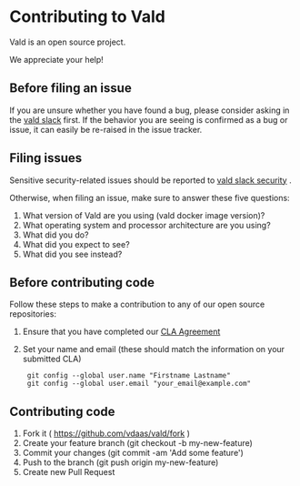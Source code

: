 # Contributing to Vald

Vald is an open source project.

We appreciate your help!

## Before filing an issue

If you are unsure whether you have found a bug, please consider asking in the [vald slack](https://vald-community.slack.com/messages/CN1RDC8NB) first. If
the behavior you are seeing is confirmed as a bug or issue, it can easily be re-raised in the issue tracker.

## Filing issues

Sensitive security-related issues should be reported to [vald slack security](https://vald-community.slack.com/messages/CN1RDC8NB) .

Otherwise, when filing an issue, make sure to answer these five questions:

1. What version of Vald are you using (vald docker image version)?
2. What operating system and processor architecture are you using?
3. What did you do?
4. What did you expect to see?
5. What did you see instead?

## Before contributing code

Follow these steps to make a contribution to any of our open source repositories:

1. Ensure that you have completed our [CLA Agreement](https://cla-assistant.io/vdaas/vald)
2. Set your name and email (these should match the information on your submitted CLA)

        git config --global user.name "Firstname Lastname"
        git config --global user.email "your_email@example.com"


## Contributing code

1. Fork it ( https://github.com/vdaas/vald/fork )
2. Create your feature branch (git checkout -b my-new-feature)
3. Commit your changes (git commit -am 'Add some feature')
4. Push to the branch (git push origin my-new-feature)
5. Create new Pull Request
